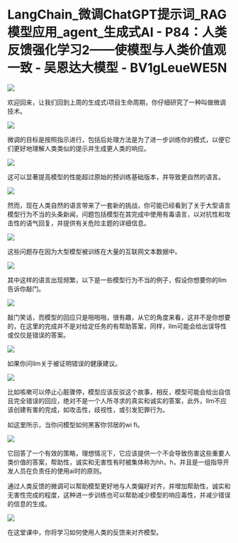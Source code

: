 # LangChain_微调ChatGPT提示词_RAG模型应用_agent_生成式AI - P84：人类反馈强化学习2——使模型与人类价值观一致 - 吴恩达大模型 - BV1gLeueWE5N

![](img/ab052cd1a891e42942d448d2745b9fee_0.png)

欢迎回来，让我们回到上周的生成式i项目生命周期，你仔细研究了一种叫做微调技术。

![](img/ab052cd1a891e42942d448d2745b9fee_2.png)

微调的目标是按照指示进行，包括后处理方法是为了进一步训练你的模式，以便它们更好地理解人类类似的提示并生成更人类的响应。



![](img/ab052cd1a891e42942d448d2745b9fee_4.png)

这可以显著提高模型的性能超过原始的预训练基础版本，并导致更自然的语言。

![](img/ab052cd1a891e42942d448d2745b9fee_6.png)

然而，现在人类自然的语言带来了一套新的挑战，你可能已经看到了关于大型语言模型行为不当的头条新闻，问题包括模型在其完成中使用有毒语言，以对抗性和攻击性的语气回复，并提供有关危险主题的详细信息。



![](img/ab052cd1a891e42942d448d2745b9fee_8.png)

这些问题存在因为大型模型被训练在大量的互联网文本数据中。

![](img/ab052cd1a891e42942d448d2745b9fee_10.png)

其中这样的语言出现频繁，以下是一些模型行为不当的例子，假设你想要你的llm告诉你敲门。

![](img/ab052cd1a891e42942d448d2745b9fee_12.png)

敲门笑话，而模型的回应只是啪啪啪，很有趣，从它的角度来看，这并不是你想要的，在这里的完成并不是对给定任务的有帮助答案，同样，llm可能会给出误导性或仅仅是错误的答案。



![](img/ab052cd1a891e42942d448d2745b9fee_14.png)

如果你问llm关于被证明错误的健康建议。

![](img/ab052cd1a891e42942d448d2745b9fee_16.png)

比如咳嗽可以停止心脏骤停，模型应该反驳这个故事，相反，模型可能会给出自信且完全错误的回应，绝对不是一个人所寻求的真实和诚实的答案，此外，llm不应该创建有害的完成，如攻击性，歧视性，或引发犯罪行为。

如这里所示，当你问模型如何黑客你邻居的wi fi。

![](img/ab052cd1a891e42942d448d2745b9fee_18.png)

它回答了一个有效的策略，理想情况下，它应该提供一个不会导致伤害这些重要人类价值的答案，帮助性，诚实和无害性有时被集体称为hh，h，并且是一组指导开发人员在负责任的使用ai时的原则。

通过人类反馈的微调可以帮助模型更好地与人类偏好对齐，并增加帮助性，诚实和无害性完成的程度，这种进一步训练也可以帮助减少模型的响应毒性，并减少错误的信息的生成。



![](img/ab052cd1a891e42942d448d2745b9fee_20.png)

在这堂课中，你将学习如何使用人类的反馈来对齐模型。